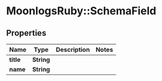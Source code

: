 # MoonlogsRuby::SchemaField

## Properties
Name | Type | Description | Notes
------------ | ------------- | ------------- | -------------
**title** | **String** |  | 
**name** | **String** |  | 

